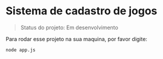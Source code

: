 # Sistema de cadastro de jogos

> Status do projeto: Em desenvolvimento 

Para rodar esse projeto na sua maquina, por favor digite:

```
node app.js
````
